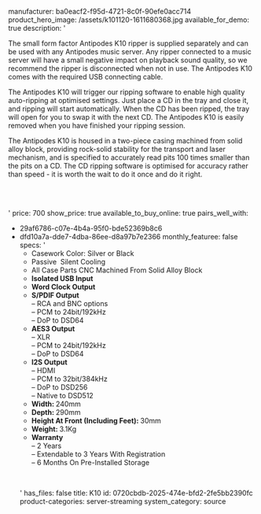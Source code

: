 manufacturer: ba0eacf2-f95d-4721-8c0f-90efe0acc714
product_hero_image: /assets/k101120-1611680368.jpg
available_for_demo: true
description: '<p>The small form factor Antipodes K10 ripper is supplied separately and can be used with any Antipodes music server. Any ripper connected to a music server will have a small negative impact on playback sound quality, so we recommend the ripper is disconnected when not in use. The Antipodes K10 comes with the required USB connecting cable.</p><p>The Antipodes K10 will trigger our ripping software to enable high quality auto-ripping at optimised settings. Just place a CD in the tray and close it, and ripping will start automatically. When the CD has been ripped, the tray will open for you to swap it with the next CD. The Antipodes K10 is easily removed when you have finished your ripping session.</p><p>The Antipodes K10 is housed in a two-piece casing machined from solid alloy block, providing rock-solid stability for the transport and laser mechanism, and is specified to accurately read pits 100 times smaller than the pits on a CD. The CD ripping software is optimised for accuracy rather than speed - it is worth the wait to do it once and do it right.</p><p><br><br></p>'
price: 700
show_price: true
available_to_buy_online: true
pairs_well_with:
  - 29af6786-c07e-4b4a-95f0-bde52369b8c6
  - dfd10a7a-dde7-4dba-86ee-d8a97b7e2366
monthly_featuree: false
specs: '<ul><li>Casework Color:&nbsp;Silver or Black<br></li><li>Passive &nbsp;Silent Cooling<br></li><li>All Case Parts CNC Machined From Solid Alloy Block<br></li><li><b>Isolated USB Input</b></li><li><b>Word Clock Output</b></li><li><b>S/PDIF Output</b><br>– RCA and BNC options<br>– PCM to 24bit/192kHz<br>– DoP to DSD64</li><li><b>AES3 Output</b><br>– XLR<br>– PCM to 24bit/192kHz<br>– DoP to DSD64</li><li><b>I2S Output</b><br>– HDMI<br>– PCM to 32bit/384kHz<br>– DoP to DSD256<br>– Native to DSD512</li><li><b>Width:&nbsp;</b>240mm</li><li><b>Depth:&nbsp;</b>290mm&nbsp;</li><li><b>Height At Front (Including Feet):&nbsp;</b>30mm&nbsp;</li><li><b>Weight:&nbsp;</b>3.1Kg</li><li><b>Warranty</b><br>– 2 Years<br>– Extendable to 3 Years With Registration<br>– 6 Months On Pre-Installed Storage</li></ul><p><b><br></b></p>'
has_files: false
title: K10
id: 0720cbdb-2025-474e-bfd2-2fe5bb2390fc
product-categories: server-streaming
system_category: source
